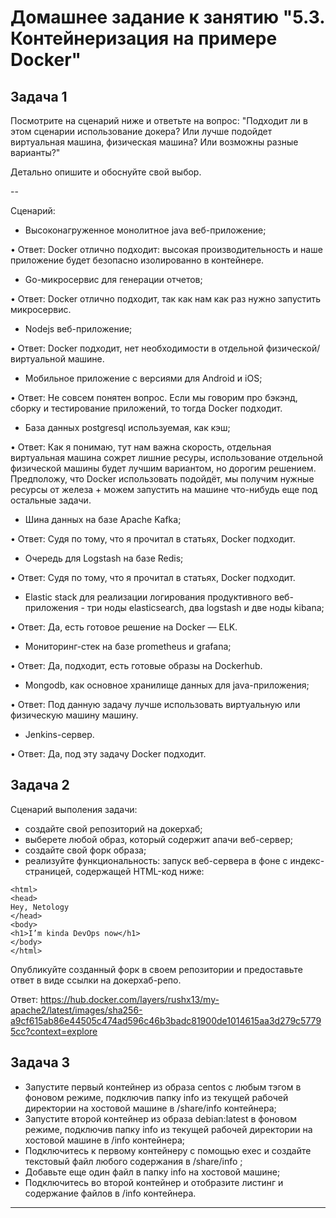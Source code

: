 # Домашнее задание к занятию "5.3. Контейнеризация на примере Docker"

## Задача 1 

Посмотрите на сценарий ниже и ответьте на вопрос:
"Подходит ли в этом сценарии использование докера? Или лучше подойдет виртуальная машина, физическая машина? Или возможны разные варианты?"

Детально опишите и обоснуйте свой выбор.

--

Сценарий:

- Высоконагруженное монолитное java веб-приложение; 

 • Ответ: Docker отлично подходит: высокая производительность и наше приложение будет безопасно изолированно в контейнере.

- Go-микросервис для генерации отчетов;

 • Ответ: Docker отлично подходит, так как нам как раз нужно запустить микросервис.

- Nodejs веб-приложение;

 • Ответ: Docker подходит, нет необходимости в отдельной физической/виртуальной машине.

- Мобильное приложение c версиями для Android и iOS;

 • Ответ: Не совсем понятен вопрос. Если мы говорим про бэкэнд, сборку и тестирование приложений, то тогда Docker подходит.

- База данных postgresql используемая, как кэш;

 • Ответ: Как я понимаю, тут нам важна скорость, отдельная виртуальная машина сожрет лишние ресуры, использование отдельной физической машины будет лучшим вариантом, но дорогим решением. Предположу, что Docker использовать подойдёт, мы получим нужные ресурсы от железа + можем запустить на машине что-нибудь еще под остальные задачи.

- Шина данных на базе Apache Kafka;

 • Ответ: Судя по тому, что я прочитал в статьях, Docker подходит.

- Очередь для Logstash на базе Redis;

 • Ответ: Судя по тому, что я прочитал в статьях, Docker подходит.

- Elastic stack для реализации логирования продуктивного веб-приложения - три ноды elasticsearch, два logstash и две ноды kibana;

 • Ответ: Да, есть готовое решение на Docker — ELK.

- Мониторинг-стек на базе prometheus и grafana;

 • Ответ: Да, подходит, есть готовые образы на Dockerhub.

- Mongodb, как основное хранилище данных для java-приложения;

 • Ответ: Под данную задачу лучше использовать виртуальную или физическую машину машину.

- Jenkins-сервер.

 • Ответ: Да, под эту задачу Docker подходит.

## Задача 2 

Сценарий выполения задачи:

- создайте свой репозиторий на докерхаб; 
- выберете любой образ, который содержит апачи веб-сервер;
- создайте свой форк образа;
- реализуйте функциональность: 
запуск веб-сервера в фоне с индекс-страницей, содержащей HTML-код ниже: 
```
<html>
<head>
Hey, Netology
</head>
<body>
<h1>I’m kinda DevOps now</h1>
</body>
</html>
```
Опубликуйте созданный форк в своем репозитории и предоставьте ответ в виде ссылки на докерхаб-репо.

Ответ:
https://hub.docker.com/layers/rushx13/my-apache2/latest/images/sha256-a9cf615ab86e44505c474ad596c46b3badc81900de1014615aa3d279c57795cc?context=explore


## Задача 3 

- Запустите первый контейнер из образа centos c любым тэгом в фоновом режиме, подключив папку info из текущей рабочей директории на хостовой машине в /share/info контейнера;
- Запустите второй контейнер из образа debian:latest в фоновом режиме, подключив папку info из текущей рабочей директории на хостовой машине в /info контейнера;
- Подключитесь к первому контейнеру с помощью exec и создайте текстовый файл любого содержания в /share/info ;
- Добавьте еще один файл в папку info на хостовой машине;
- Подключитесь во второй контейнер и отобразите листинг и содержание файлов в /info контейнера.

---

